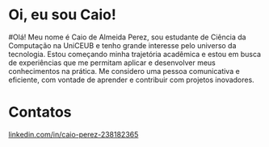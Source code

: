 # Oi, eu sou Caio!

#Olá! Meu nome é Caio de Almeida Perez, sou estudante de Ciência da Computação na UniCEUB e tenho grande interesse pelo universo da tecnologia.
Estou começando minha trajetória acadêmica e estou em busca de experiências que me permitam aplicar e desenvolver meus conhecimentos na prática.
Me considero uma pessoa comunicativa e eficiente, com vontade de aprender e contribuir com projetos inovadores.

# Contatos
[linkedin.com/in/caio-perez-238182365
](https://www.linkedin.com/in/caio-perez-238182365/)

